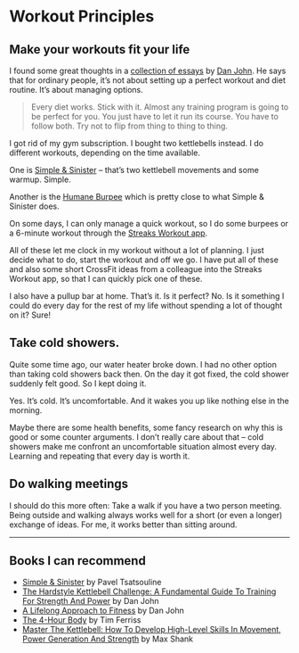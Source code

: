 # Workout Principles

## Make your workouts fit your life

I found some great thoughts in a [collection of essays](https://amzn.to/2xcqyEY) by [Dan John](http://danjohn.net/). He says that for ordinary people, it’s not about setting up a perfect workout and diet routine. It’s about managing options.

> Every diet works. Stick with it. Almost any training program is going to be perfect for you. You just have to let it run its course. You have to follow both. Try not to flip from thing to thing to thing.

I got rid of my gym subscription. I bought two kettlebells instead. I do different workouts, depending on the time available.

One is [Simple & Sinister](https://amzn.to/2NGHMoe) – that’s two kettlebell movements and some warmup. Simple.

Another is the [Humane Burpee](http://danjohn.net/2017/03/humane-burpee/) which is pretty close to what Simple & Sinister does.

On some days, I can only manage a quick workout, so I do some burpees or a 6-minute workout through the [Streaks Workout app](https://streaksworkout.com/).

All of these let me clock in my workout without a lot of planning. I just decide what to do, start the workout and off we go. I have put all of these and also some short CrossFit ideas from a colleague into the Streaks Workout app, so that I can quickly pick one of these.

I also have a pullup bar at home. That’s it. Is it perfect? No. Is it something I could do every day for the rest of my life without spending a lot of thought on it? Sure!

## Take cold showers.

Quite some time ago, our water heater broke down. I had no other option than taking cold showers back then. On the day it got fixed, the cold shower suddenly felt good. So I kept doing it.

Yes. It’s cold. It’s uncomfortable. And it wakes you up like nothing else in the morning.

Maybe there are some health benefits, some fancy research on why this is good or some counter arguments. I don’t really care about that – cold showers make me confront an uncomfortable situation almost every day. Learning and repeating that every day is worth it.

## Do walking meetings

I should do this more often: Take a walk if you have a two person meeting. Being outside and walking always works well for a short (or even a longer) exchange of ideas. For me, it works better than sitting around.

---

## Books I can recommend

- [Simple & Sinister](https://amzn.to/2NGHMoe) by Pavel Tsatsouline
- [The Hardstyle Kettlebell Challenge: A Fundamental Guide To Training For Strength And Power](https://amzn.to/2KTNBwb) by Dan John
- [A Lifelong Approach to Fitness](https://amzn.to/2ZgqcxS) by Dan John
- [The 4-Hour Body](https://amzn.to/2MBIuD8) by Tim Ferriss
- [Master The Kettlebell: How To Develop High-Level Skills In Movement, Power Generation And Strength](https://amzn.to/2ZaD0po) by Max Shank
